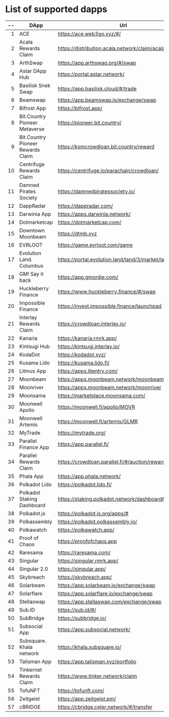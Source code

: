 
# List of supported dapps
| --  |               DApp                |                         Url                          |          Tags           |
| --: | --------------------------------- | ---------------------------------------------------- | ----------------------- |
|   1 | ACE                               | https://ace.web3go.xyz/#/                            | utilities               |
|   2 | Acala Rewards Claim               | https://distribution.acala.network/claim/acala       | crowdloans              |
|   3 | ArthSwap                          | https://app.arthswap.org/#/swap                      | defi,staking,evm        |
|   4 | Astar DApp Hub                    | https://portal.astar.network/                        | defi,staking,evm        |
|   5 | Basilisk Snek Swap                | https://app.basilisk.cloud/#/trade                   | defi                    |
|   6 | Beamswap                          | https://app.beamswap.io/exchange/swap                | defi,staking,evm        |
|   7 | Bifrost App                       | https://bifrost.app/                                 | defi,crowdloans         |
|   8 | Bit.Country Pioneer Metaverse     | https://pioneer.bit.country/                         | nft,staking             |
|   9 | Bit.Country Pioneer Rewards Claim | https://ksmcrowdloan.bit.country/reward              | crowdloans              |
|  10 | Centrifuge Rewards Claim          | https://centrifuge.io/parachain/crowdloan/           | crowdloans              |
|  11 | Damned Pirates Society            | https://damnedpiratessociety.io/                     | nft,evm                 |
|  12 | DappRadar                         | https://dappradar.com/                               | utilities               |
|  13 | Darwinia App                      | https://apps.darwinia.network/                       | staking                 |
|  14 | Dotmarketcap                      | https://dotmarketcap.com/                            | utilities               |
|  15 | Downtown Moonbeam                 | https://dtmb.xyz                                     | evm,utilities           |
|  16 | EVRLOOT                           | https://game.evrloot.com/game                        | nft                     |
|  17 | Evolution Land. Columbus          | https://portal.evolution.land/land/3/market/land     | nft,evm                 |
|  18 | GM! Say it back                   | https://app.gmordie.com/                             | community               |
|  19 | Huckleberry Finance               | https://www.huckleberry.finance/#/swap               | defi,staking,evm        |
|  20 | Impossible Finance                | https://invest.impossible.finance/launchpad          | defi,evm                |
|  21 | Interlay Rewards Claim            | https://crowdloan.interlay.io/                       | crowdloans              |
|  22 | Kanaria                           | https://kanaria.rmrk.app/                            | nft                     |
|  23 | Kintsugi Hub                      | https://kintsugi.interlay.io/                        | staking,defi,crowdloans |
|  24 | KodaDot                           | https://kodadot.xyz/                                 | nft                     |
|  25 | Kusama Lido                       | https://kusama.lido.fi/                              | staking,evm             |
|  26 | Litmus App                        | https://apps.litentry.com/                           | crowdloans,evm          |
|  27 | Moonbeam                          | https://apps.moonbeam.network/moonbeam               | staking,crowdloans,evm  |
|  28 | Moonriver                         | https://apps.moonbeam.network/moonriver              | staking,crowdloans,evm  |
|  29 | Moonsama                          | https://marketplace.moonsama.com/                    | nft,evm                 |
|  30 | Moonwell Apollo                   | https://moonwell.fi/apollo/MOVR                      | defi,evm                |
|  31 | Moonwell Artemis                  | https://moonwell.fi/artemis/GLMR                     | defi,evm                |
|  32 | MyTrade                           | https://mytrade.org/                                 | defi,evm                |
|  33 | Parallel Finance App              | https://app.parallel.fi/                             | defi                    |
|  34 | Parallel Rewards Claim            | https://crowdloan.parallel.fi/#/auction/rewards/     | crowdloans              |
|  35 | Phala App                         | https://app.phala.network/                           | defi,staking            |
|  36 | Polkadot Lido                     | https://polkadot.lido.fi/                            | staking,evm             |
|  37 | Polkadot Staking Dashboard        | https://staking.polkadot.network/dashboard#/overview | staking                 |
|  38 | Polkadot.js                       | https://polkadot.js.org/apps/#                       | utilities               |
|  39 | Polkassembly                      | https://polkadot.polkassembly.io/                    | community               |
|  40 | Polkawatch                        | https://polkawatch.app/                              | staking                 |
|  41 | Proof of Chaos                    | https://proofofchaos.app                             | nft,community           |
|  42 | Raresama                          | https://raresama.com/                                | nft                     |
|  43 | Singular                          | https://singular.rmrk.app/                           | nft                     |
|  44 | Singular 2.0                      | https://singular.app/                                | nft                     |
|  45 | Skybreach                         | https://skybreach.app/                               | nft,evm                 |
|  46 | Solarbeam                         | https://app.solarbeam.io/exchange/swap               | defi,staking,evm        |
|  47 | Solarflare                        | https://app.solarflare.io/exchange/swap              | defi,staking,evm        |
|  48 | Stellaswap                        | https://app.stellaswap.com/exchange/swap             | defi,staking,evm        |
|  49 | Sub.ID                            | https://sub.id/#/                                    | utilities               |
|  50 | SubBridge                         | https://subbridge.io/                                | defi,evm                |
|  51 | Subsocial App                     | https://app.subsocial.network/                       | community               |
|  52 | Subsquare. Khala network          | https://khala.subsquare.io/                          | community               |
|  53 | Talisman App                      | https://app.talisman.xyz/portfolio                   | defi,crowdloans         |
|  54 | Tinkernet Rewards Claim           | https://www.tinker.network/claim                     | crowdloans              |
|  55 | TofuNFT                           | https://tofunft.com/                                 | nft,evm                 |
|  56 | Zeitgeist                         | https://app.zeitgeist.pm/                            | utilities               |
|  57 | cBRIDGE                           | https://cbridge.celer.network/#/transfer             | defi,evm                |

